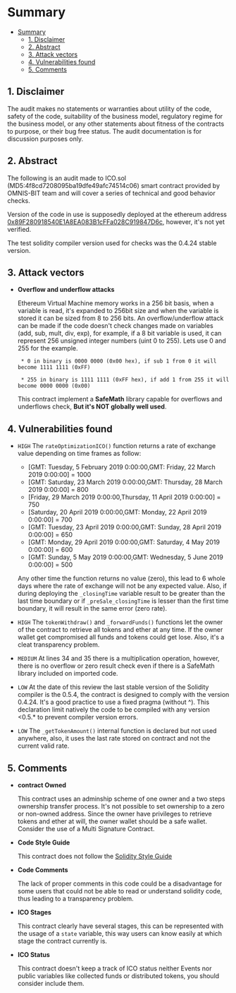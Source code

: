 # Summary

- [Summary](#summary)
  - [1. Disclaimer](#1-disclaimer)
  - [2. Abstract](#2-abstract)
  - [3. Attack vectors](#3-attack-vectors)
  - [4. Vulnerabilities found](#4-vulnerabilities-found)
  - [5. Comments](#5-comments)

## 1. Disclaimer

The audit makes no statements or warranties about utility of the code, safety of the code, suitability of the business model, regulatory regime for the business model, or any other statements about fitness of the contracts to purpose, or their bug free status. The audit documentation is for discussion purposes only.

## 2. Abstract

The following is an audit made to ICO.sol (MD5:4f8cd7208095ba19dfe49afc74514c06) smart contract provided by OMNIS-BIT team and will cover a series of technical and good behavior checks.

Version of the code in use is supposedly deployed at the ethereum address [0x89F280918540E1A8EA083B1cFFa028C919847D6c](https://etherscan.io/token/0x89F280918540E1A8EA083B1cFFa028C919847D6c), however, it's not yet verified.

The test solidity compiler version used for checks was the 0.4.24 stable version.

## 3. Attack vectors

* **Overflow and underflow attacks**

	Ethereum Virtual Machine memory works in a 256 bit basis, when a variable is read, it's expanded to 256bit size and when the variable is stored it can be sized from 8 to 256 bits. An overflow/underflow attack can be made if the code doesn't check changes made on variables (add, sub, mult, div, exp), for example, if a 8 bit variable is used, it can represent 256 unsigned integer numbers (uint 0 to 255). Lets use 0 and 255 for the example.

       * 0 in binary is 0000 0000 (0x00 hex), if sub 1 from 0 it will become 1111 1111 (0xFF)
       
       * 255 in binary is 1111 1111 (0xFF hex), if add 1 from 255 it will become 0000 0000 (0x00)

	This contract implement a **SafeMath** library capable for overflows and underflows check, **But it's NOT globally well used**.



## 4. Vulnerabilities found

* `HIGH` The `rateOptimizationICO()` function returns a rate of exchange value depending on time frames as follow:
    * [GMT: Tuesday, 5 February 2019 0:00:00,GMT: Friday, 22 March 2019 0:00:00] = 1000
    * [GMT: Saturday, 23 March 2019 0:00:00,GMT: Thursday, 28 March 2019 0:00:00] = 800
    * [Friday, 29 March 2019 0:00:00,Thursday, 11 April 2019 0:00:00] = 750
    * [Saturday, 20 April 2019 0:00:00,GMT: Monday, 22 April 2019 0:00:00] = 700
    * [GMT: Tuesday, 23 April 2019 0:00:00,GMT: Sunday, 28 April 2019 0:00:00] = 650
    * [GMT: Monday, 29 April 2019 0:00:00,GMT: Saturday, 4 May 2019 0:00:00] = 600
    * [GMT: Sunday, 5 May 2019 0:00:00,GMT: Wednesday, 5 June 2019 0:00:00] = 500
    
    Any other time the function returns no value (zero), this lead to 6 whole days where the rate of exchange will not be any expected value. Also, if during deploying the `_closingTime` variable result to be greater than the last time boundary or if `_preSale_closingTime` is lesser than the first time boundary, it will result in the same error (zero rate).

* `HIGH` The `tokenWithdraw()` and `_forwardFunds()` functions let the owner of the contract to retrieve all tokens and ether at any time. If the owner wallet get compromised all funds and tokens could get lose. Also, it's a cleat transparency problem.

* `MEDIUM` At lines 34 and 35 there is a multiplication operation, however, there is no overflow or zero result check even if there is a SafeMath library included on imported code.

* `LOW` At the date of this review the last stable version of the Solidity compiler is the 0.5.4, the contract is designed to comply with the version 0.4.24. It's a good practice to use a fixed pragma (without ^). This declaration limit natively the code to be compiled with any version <0.5.* to prevent compiler version errors.

* `LOW` The `_getTokenAmount()` internal function is declared but not used anywhere, also, it uses the last rate stored on contract and not the current valid rate.

## 5. Comments

* **contract Owned**

	This contract uses an adminship scheme of one owner and a two steps ownership transfer process. It's not possible to set ownership to a zero or non-owned address.
    Since the owner have privileges to retrieve tokens and ether at will, the owner wallet should be a safe wallet. Consider the use of a Multi Signature Contract.

* **Code Style Guide**
    
    This contract does not follow the [Solidity Style Guide](https://solidity.readthedocs.io/en/v0.5.5/style-guide.html)

* **Code Comments**
    
    The lack of proper comments in this code could be a disadvantage for some users that could not be able to read or understand solidity code, thus leading to a transparency problem.

* **ICO Stages**

    This contract clearly have several stages, this can be represented with the usage of a `state` variable, this way users can know easily at which stage the contract currently is.

* **ICO Status**
    
    This contract doesn't keep a track of ICO status neither Events nor public variables like collected funds or distributed tokens, you should consider include them.